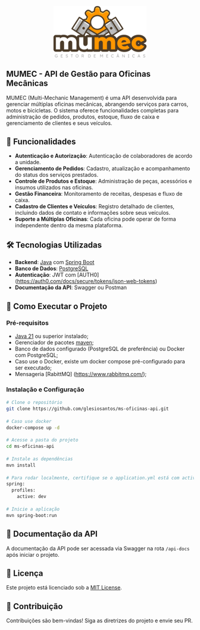 <div align="center">
    <img src="./src/main/resources/templates/mumec_logo.png" width="250px"/>
</div>

## MUMEC - API de Gestão para Oficinas Mecânicas

MUMEC (Multi-Mechanic Management) é uma API desenvolvida para gerenciar múltiplas oficinas mecânicas, abrangendo serviços para carros, motos e bicicletas. O sistema oferece funcionalidades completas para administração de pedidos, produtos, estoque, fluxo de caixa e gerenciamento de clientes e seus veículos.

## 🚀 Funcionalidades

- **Autenticação e Autorização**: Autenticação de colaboradores de acordo a unidade.  
- **Gerenciamento de Pedidos**: Cadastro, atualização e acompanhamento do status dos serviços prestados.  
- **Controle de Produtos e Estoque**: Administração de peças, acessórios e insumos utilizados nas oficinas.  
- **Gestão Financeira**: Monitoramento de receitas, despesas e fluxo de caixa.  
- **Cadastro de Clientes e Veículos**: Registro detalhado de clientes, incluindo dados de contato e informações sobre seus veículos.  
- **Suporte a Múltiplas Oficinas**: Cada oficina pode operar de forma independente dentro da mesma plataforma.  

## 🛠 Tecnologias Utilizadas

- **Backend**: [Java](https://docs.oracle.com/en/java/) com [Spring Boot](https://spring.io/projects/spring-boot)  
- **Banco de Dados**: [PostgreSQL](https://www.postgresql.org/)  
- **Autenticação**: JWT com [AUTH0] (https://auth0.com/docs/secure/tokens/json-web-tokens)  
- **Documentação da API**: Swagger ou Postman  

## 📌 Como Executar o Projeto

### Pré-requisitos

- [Java 21](https://docs.oracle.com/en/java/) ou superior instalado;  
- Gerenciador de pacotes [maven](https://maven.apache.org/);  
- Banco de dados configurado (PostgreSQL de preferência) ou Docker com PostgreSQL;
- Caso use o Docker, existe um docker compose pré-configurado para ser executado;
- Mensageria [RabittMQ] (https://www.rabbitmq.com/);

### Instalação e Configuração

```bash
# Clone o repositório
git clone https://github.com/glesiosantos/ms-oficinas-api.git

# Caso use docker
docker-compose up -d

# Acesse a pasta do projeto
cd ms-oficinas-api

# Instale as dependências
mvn install

# Para rodar localmente, certifique se o application.yml está com active setado com valor 'DEV'
spring:
  profiles:
    active: dev

# Inicie a aplicação
mvn spring-boot:run
```

## 📖 Documentação da API

A documentação da API pode ser acessada via Swagger na rota `/api-docs` após iniciar o projeto.

## 📜 Licença

Este projeto está licenciado sob a [MIT License](./LICENSE).

## 🤝 Contribuição

Contribuições são bem-vindas! Siga as diretrizes do projeto e envie seu PR.
